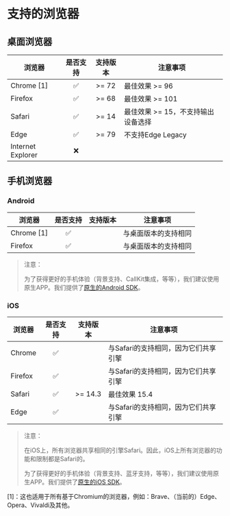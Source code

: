 # 支持的浏览器

## 桌面浏览器

| 浏览器               | 是否支持 | 支持版本  | 注意事项                 |
|-------------------|:----:|:-----:|----------------------|
| Chrome [1]        |  ✅   | >= 72 | 最佳效果 >= 96           |
| Firefox           |  ✅   | >= 68 | 最佳效果 >= 101          |
| Safari            |  ✅   | >= 14 | 最佳效果 >= 15，不支持输出设备选择 |
| Edge              |  ✅   | >= 79 | 不支持Edge Legacy       |
| Internet Explorer |  ❌   |       |                      |

## 手机浏览器

### Android

| 浏览器        | 是否支持 | 支持版本 | 注意事项       |
|------------|:----:|:----:|------------|
| Chrome [1] |  ✅   |      | 与桌面版本的支持相同 |
| Firefox    |  ✅   |      | 与桌面版本的支持相同 |

> 注意：
> 
> 为了获得更好的手机体验（背景支持、CallKit集成，等等），我们建议使用原生APP。我们提供了[原生的Android SDK](/handbook/docs/dev-guide/dev-guide-android-sdk)。

### iOS

| 浏览器     | 是否支持 |  支持版本   | 注意事项                  |
|---------|:----:|:-------:|-----------------------|
| Chrome  |  ✅   |         | 与Safari的支持相同，因为它们共享引擎 |
| Firefox |  ✅   |         | 与Safari的支持相同，因为它们共享引擎 |
| Safari  |  ✅   | >= 14.3 | 最佳效果 15.4             |
| Edge    |  ✅   |         | 与Safari的支持相同，因为它们共享引擎 |

> 注意：
> 
> 在iOS上，所有浏览器共享相同的引擎Safari。因此，iOS上所有浏览器的功能和限制都是Safari的。
> 
> 为了获得更好的手机体验（背景支持、蓝牙支持，等等），我们建议使用原生APP。我们提供了[原生的iOS SDK](/handbook/docs/dev-guide/dev-guide-ios-sdk)。

[1]：这也适用于所有基于Chromium的浏览器，例如：Brave、（当前的）Edge、Opera、Vivaldi及其他。
